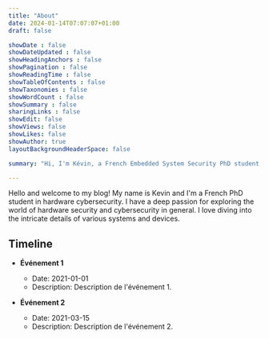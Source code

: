 ```yaml
---
title: "About"
date: 2024-01-14T07:07:07+01:00
draft: false

showDate : false
showDateUpdated : false
showHeadingAnchors : false
showPagination : false
showReadingTime : false
showTableOfContents : false
showTaxonomies : false 
showWordCount : false
showSummary : false
sharingLinks : false
showEdit: false
showViews: false
showLikes: false
showAuthor: true
layoutBackgroundHeaderSpace: false

summary: "Hi, I'm Kévin, a French Embedded System Security PhD student, and here is my blog"

---
```


Hello and welcome to my blog! My name is Kevin and I'm a French PhD student in hardware cybersecurity. I have a deep passion for exploring the world of hardware security and cybersecurity in general. I love diving into the intricate details of various systems and devices.

## Timeline

- **Événement 1**
  - Date: 2021-01-01
  - Description: Description de l'événement 1.

- **Événement 2**
  - Date: 2021-03-15
  - Description: Description de l'événement 2.